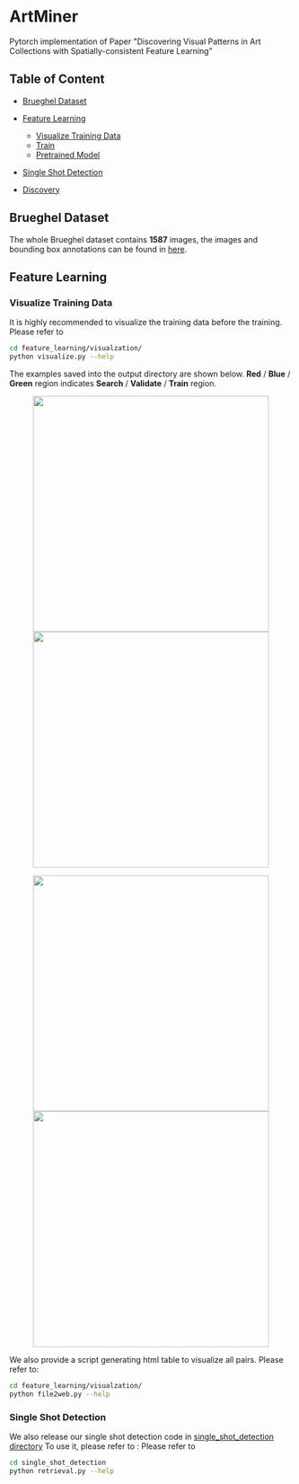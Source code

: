 # ArtMiner
Pytorch implementation of Paper "Discovering Visual Patterns in Art Collections with Spatially-consistent Feature Learning"

## Table of Content
* [Brueghel Dataset](#brueghel-dataset)
* [Feature Learning](#feature-learning)
	* [Visualize Training Data](visualize-training-data)
	* [Train](visualize-training-data)
	* [Pretrained Model](pretrained-model)

* [Single Shot Detection](#single-shot-detection)
* [Discovery](#discovery)

## Brueghel Dataset
The whole Brueghel dataset contains **1587** images, the images and bounding box annotations can be found in [here](www).

## Feature Learning
### Visualize Training Data
It is highly recommended to visualize the training data before the training. 
Please refer to 
``` Bash
cd feature_learning/visualzation/
python visualize.py --help
```
The examples saved into the output directory are shown below. <b>Red</b> / <b>Blue</b> / <b>Green</b> region indicates <b>Search</b> / <b>Validate</b> / <b>Train</b> region.
<p align="center">
<img src="https://github.com/XiSHEN0220/ArtMiner/blob/master/img/Brueghel_Rank1_1.jpg" width="420"> <img src="https://github.com/XiSHEN0220/ArtMiner/blob/master/img/Brueghel_Rank1_2.jpg" width="420"> 
</p>

<p align="center">
<img src="https://github.com/XiSHEN0220/ArtMiner/blob/master/img/Ltll_Rank1_1.jpg" width="420"> <img src="https://github.com/XiSHEN0220/ArtMiner/blob/master/img/Ltll_Rank1_2.jpg" width="420"> 
</p>


We also provide a script generating html table to visualize all pairs. 
Please refer to:
``` Bash
cd feature_learning/visualzation/
python file2web.py --help
```

### Single Shot Detection

We also release our single shot detection code in [single_shot_detection directory](https://github.com/XiSHEN0220/ArtMiner/tree/master/single_shot_detection)
To use it, please refer to : 
Please refer to 
``` Bash
cd single_shot_detection
python retrieval.py --help
```



